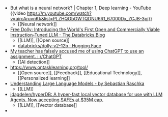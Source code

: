 - But what is a neural network? | Chapter 1, Deep learning - YouTube {{video https://m.youtube.com/watch?v=aircAruvnKk&list=PLZHQObOWTQDNU6R1_67000Dx_ZCJB-3pi}}
	- [[Neural network]]
- [Free Dolly: Introducing the World's First Open and Commercially Viable Instruction-Tuned LLM - The Databricks Blog](https://www.databricks.com/blog/2023/04/12/dolly-first-open-commercially-viable-instruction-tuned-llm)
	- [[LLM]], [[Open source]]
	- [databricks/dolly-v2-12b · Hugging Face](https://huggingface.co/databricks/dolly-v2-12b)
- [My teacher has falsely accused me of using ChatGPT to use an assignment. : r/ChatGPT](https://www.reddit.com/r/ChatGPT/comments/12ppt5w/my_teacher_has_falsely_accused_me_of_using/)
	- [[AI detection]]
- https://www.ontasklearning.org/tool/
	- [[Open source]], [[Feedback]], [[Educational Technology]], [[Personalized learning]]
- [Understanding Large Language Models - by Sebastian Raschka](https://magazine.sebastianraschka.com/p/understanding-large-language-models)
	- [[LLM]]
- [jdagdelen/hyperDB: A hyper-fast local vector database for use with LLM Agents. Now accepting SAFEs at $35M cap.](https://github.com/jdagdelen/hyperDB)
	- [[LLM]], [[Vector database]]
-